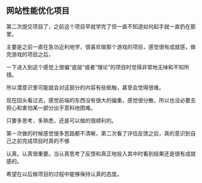 ## 网站性能优化项目

第二次提交项目了，之前这个项目早就学完了但一直不知道如何起手就一直扔在那里。

主要是之前一直在急功近利地学，很喜欢做那个游戏的项目，感觉很有成就感，做完游戏的项目之后，

一下进入到这个感觉上很偏“底层”或者“理论”的项目时觉得非常地无味和不知所措。

所以潜意识里可能就会对这部分的内容有些抵触，甚至会觉得很难。

现在回头看过去，感觉前端的东西没有很大的偏重，感觉很分散，所以也没必要去担心和害怕某一部分出乎意料地困难。

只要多思考，多熟悉，还是可以做的很顺利的。

第一次做的时候感觉很多思路都不清晰，第二次看了评估反馈之后，真的意识到自己之前完成项目时真的不够

认真。认真很重要。当认真思考了反馈和真正地投入其中时看到结果还是很有成就感的。

希望在以后做项目的过程中能够保持认真的态度。
